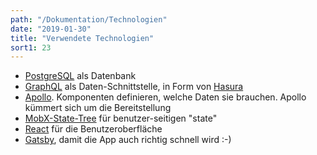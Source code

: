 ```yaml
---
path: "/Dokumentation/Technologien"
date: "2019-01-30"
title: "Verwendete Technologien"
sort1: 23
---
```



- [PostgreSQL](https://www.postgresql.org) als Datenbank
- [GraphQL](https://github.com/facebook/graphql) als Daten-Schnittstelle, in Form von [Hasura](https://hasura.io)
- [Apollo](https://www.apollodata.com). Komponenten definieren, welche Daten sie brauchen. Apollo kümmert sich um die Bereitstellung
- [MobX-State-Tree](https://github.com/mobxjs/mobx-state-tree) für benutzer-seitigen "state"
- [React](https://facebook.github.io/react/index.html) für die Benutzeroberfläche
- [Gatsby](https://www.gatsbyjs.org), damit die App auch richtig schnell wird :-)